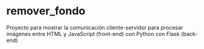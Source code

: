 # remover_fondo
Proyecto para mostrar la comunicación cliente-servidor para procesar imágenes entre HTML y JavaScript (front-end) con Python con Flask (back-end)
